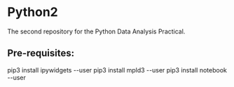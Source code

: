 # Python2
The second repository for the Python Data Analysis Practical.

## Pre-requisites:
pip3 install ipywidgets --user
pip3 install mpld3 --user
pip3 install notebook --user

